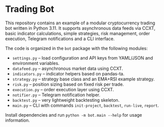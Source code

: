 # Trading Bot


This repository contains an example of a modular cryptocurrency trading bot written in Python 3.11. It supports asynchronous data feeds via CCXT, basic indicator calculations, simple strategies, risk management, order execution, Telegram notifications and a CLI interface.

The code is organized in the `bot` package with the following modules:

- `settings.py` – load configuration and API keys from YAML/JSON and environment variables.
- `datafeed.py` – asynchronous market data using CCXT.
- `indicators.py` – indicator helpers based on pandas-ta.
- `strategy.py` – strategy base class and an EMA+RSI example strategy.
- `risk.py` – position sizing based on fixed risk per trade.
- `execution.py` – order execution layer using CCXT.
- `notifier.py` – Telegram notification helper.
- `backtest.py` – very lightweight backtesting skeleton.
- `main.py` – CLI with commands `init-project`, `backtest`, `run-live`, `report`.

Install dependencies and run `python -m bot.main --help` for usage information.
